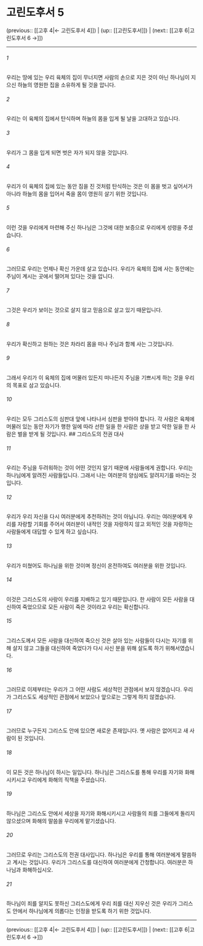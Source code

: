 # 고린도후서 5

(previous:: [[고후 4|← 고린도후서 4]]) | (up:: [[고린도후서]]) | (next:: [[고후 6|고린도후서 6 →]])

***




###### 1 

우리는 땅에 있는 우리 육체의 집이 무너지면 사람의 손으로 지은 것이 아닌 하나님이 지으신 하늘의 영원한 집을 소유하게 될 것을 압니다. 



###### 2 

우리는 이 육체의 집에서 탄식하며 하늘의 몸을 입게 될 날을 고대하고 있습니다. 



###### 3 

우리가 그 몸을 입게 되면 벗은 자가 되지 않을 것입니다. 



###### 4 

우리가 이 육체의 집에 있는 동안 짐을 진 것처럼 탄식하는 것은 이 몸을 벗고 싶어서가 아니라 하늘의 몸을 입어서 죽을 몸이 영원히 살기 위한 것입니다. 



###### 5 

이런 것을 우리에게 마련해 주신 하나님은 그것에 대한 보증으로 우리에게 성령을 주셨습니다. 



###### 6 

그러므로 우리는 언제나 확신 가운데 살고 있습니다. 우리가 육체의 집에 사는 동안에는 주님이 계시는 곳에서 떨어져 있다는 것을 압니다. 



###### 7 

그것은 우리가 보이는 것으로 살지 않고 믿음으로 살고 있기 때문입니다. 



###### 8 

우리가 확신하고 원하는 것은 차라리 몸을 떠나 주님과 함께 사는 그것입니다. 



###### 9 

그래서 우리가 이 육체의 집에 머물러 있든지 떠나든지 주님을 기쁘시게 하는 것을 우리의 목표로 삼고 있습니다. 



###### 10 

우리는 모두 그리스도의 심판대 앞에 나타나서 심판을 받아야 합니다. 각 사람은 육체에 머물러 있는 동안 자기가 행한 일에 따라 선한 일을 한 사람은 상을 받고 악한 일을 한 사람은 벌을 받게 될 것입니다. ## 그리스도의 전권 대사 



###### 11 

우리는 주님을 두려워하는 것이 어떤 것인지 알기 때문에 사람들에게 권합니다. 우리는 하나님에게 알려진 사람들입니다. 그래서 나는 여러분의 양심에도 알려지기를 바라는 것입니다. 



###### 12 

우리가 우리 자신을 다시 여러분에게 추천하려는 것이 아닙니다. 우리는 여러분에게 우리를 자랑할 기회를 주어서 여러분이 내적인 것을 자랑하지 않고 외적인 것을 자랑하는 사람들에게 대답할 수 있게 하고 싶습니다. 



###### 13 

우리가 미쳤어도 하나님을 위한 것이며 정신이 온전하여도 여러분을 위한 것입니다. 



###### 14 

이것은 그리스도의 사랑이 우리를 지배하고 있기 때문입니다. 한 사람이 모든 사람을 대신하여 죽었으므로 모든 사람이 죽은 것이라고 우리는 확신합니다. 



###### 15 

그리스도께서 모든 사람을 대신하여 죽으신 것은 살아 있는 사람들이 다시는 자기를 위해 살지 않고 그들을 대신하여 죽었다가 다시 사신 분을 위해 살도록 하기 위해서였습니다. 



###### 16 

그러므로 이제부터는 우리가 그 어떤 사람도 세상적인 관점에서 보지 않겠습니다. 우리가 그리스도도 세상적인 관점에서 보았으나 앞으로는 그렇게 하지 않겠습니다. 



###### 17 

그러므로 누구든지 그리스도 안에 있으면 새로운 존재입니다. 옛 사람은 없어지고 새 사람이 된 것입니다. 



###### 18 

이 모든 것은 하나님이 하시는 일입니다. 하나님은 그리스도를 통해 우리를 자기와 화해시키시고 우리에게 화해의 직책을 주셨습니다. 



###### 19 

하나님은 그리스도 안에서 세상을 자기와 화해시키시고 사람들의 죄를 그들에게 돌리지 않으셨으며 화해의 말씀을 우리에게 맡기셨습니다. 



###### 20 

그러므로 우리는 그리스도의 전권 대사입니다. 하나님은 우리를 통해 여러분에게 말씀하고 계시는 것입니다. 우리가 그리스도를 대신하여 여러분에게 간청합니다. 여러분은 하나님과 화해하십시오. 



###### 21 

하나님이 죄를 알지도 못하신 그리스도에게 우리 죄를 대신 지우신 것은 우리가 그리스도 안에서 하나님에게 의롭다는 인정을 받도록 하기 위한 것입니다.

***

(previous:: [[고후 4|← 고린도후서 4]]) | (up:: [[고린도후서]]) | (next:: [[고후 6|고린도후서 6 →]])
